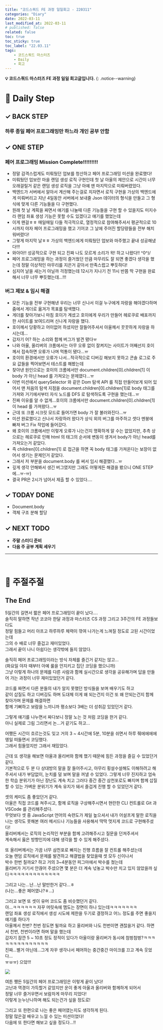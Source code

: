 ```yaml
---
title: "코드스쿼드 FE 과정 일일회고 - 220311"
categories: "Diary"
date: 2022-03-11
last_modified_at: 2022-03-11
# published: false
related: false
toc: true
toc_sticky: true
toc_label: "22.03.11"
tags:
    - 코드스쿼드 마스터즈
    - Daily
    - 회고
---
```

__💡 코드스쿼드 마스터즈 FE 과정 일일 회고글입니다.__
{: .notice--warning}

# __💭 Daily Step__
## __✓ BACK STEP__
### __하루 종일 페어 프로그래밍만 하느라 개인 공부 안함__

## __✓ ONE STEP__
### __페어 프로그래밍 Mission Complete!!!!!!!!!__
- 정말 감격스럽게도 미뤄뒀던 업보를 청산하고 페어 프로그래밍 미션을 완료했다!
- 미뤄뒀던 업보란 마을 랜덤 생성 로직 구현인데 첫 날 아울의 제안으로 시간이 너무 오래걸릴거 같은 랜덤 생성 로직을 그냥 아예 맨 마지막으로 미뤄버렸었다.
- 백엔드가 서버에서 알아서 계산해 주는걸로 치자면서 로직 구현을 가상의 백엔드에게 미뤄버리고 지난 4일동안 서버에서 보내줄 Json 데이터의 형식을 만들고 그 형식에 맞게 다른 기능들을 다 구현했다.
- 원래 첫 날 계획을 짜면서 얘기를 나눌때 다른 기능들을 구현 할 수 있을지도 미지수라 랜덤 좌표 생성 기능은 못할 수도 있겠다고 얘기를 했었는데
- 이게 왠걸ㅎㅎ 매일매일 다들 적극적으로, 열정적으로 참여해주셔서 평균적으로 10시까지 야자 페어 프로그래밍을 했고 기어코 그 날에 주어진 할당량들을 전부 해치워버렸다!
- 그렇게 마지막 날ㅎㅎ 가상의 백엔드에게 미뤄뒀던 업보와 마주했고 끝내 성공해냈다!!!
- 와아아!! 성공적으로 구현 되고 진짜 나도 모르게 소리가 왁! 하고 나왔다!! ^0^)/
- 페어 프로그래밍을 하는 과정이 즐거웠던 만큼 마무리도 잘 되면 좋겠다 생각을 했는데 정말 이상적인 마무리를 지은거 같아서 만족스럽고 뿌듯하다!
- 심지어 날을 새는거 아닐까 걱정했는데 12시가 지나기 전 11시 반쯤 딱 구현을 완료해서 너무 너무 뿌듯했는데...!!!

### __버그 제보 & 임시 해결__
- 모든 기능을 전부 구현해낸 우리는 너무 신나서 이걸 누구에게 자랑을 해야겠다하며 줌에서 게더로 옮겨가 목표를 탐색했다.
- 게더를 찾아가보니 마침 호이가 계셨고 호이에게 우리가 만들어 헤로쿠로 배포까지 한 사이트를 보여드리며 신나게 자랑을 했다.
- 호이께서 당황하고 어이없어 하셨지만 잘들어주셔서 아울께서 꿋꿋하게 자랑을 하시는데...
- 갑자기 어? 하는 소리와 함께 버그가 발견 됐다ㅠ
- 나와 아울, 올리버의 크롬에서는 아무 오류 없이 잘켜지는 사이트가 어째선지 호이께서 접속하면 오류가 나며 먹통이 됐다...ㅠ
- 호이의 환경에서만 오류가 나서...적극적으로 디버깅 해보지 못하고 콘솔 로그로 주요 값들을 찍어보면서 테스트를 해봤는데
- 찾아낸 원인으로는 호이의 크롬에서만 document.children[0].children[1] 이 body 가 아닌 head 를 가져오는 문제였다...ㅠ
- 이번 미션에서 querySelector 와 같은 Dom 탐색 API 를 직접 만들어보게 되어 있어서 맨 처음의 탐색 지점을 document.children[0].children[1]로 body 태그를 가져와 거기에서부터 자식 노드를 DFS 로 탐색하도록 구현을 했는데...ㅠ
- 진짜 이유를 알 수 없게...호이의 크롬에서만 document.children[0].children[1]이 head 를 가져왔다...ㅠ
- 근데 또 크롬 시크릿 모드로 들어가면 body 가 잘 불러와진다...ㅠ
- 미션 완료했다고 신나서 자랑하러 왔다가 상식 외의 버그를 마주하고 셋다 멘붕에 빠져 버그 Fix 작업에 들어갔다.
- 왜 호이의 크롬에서만 이렇게 오류가 나는건지 명확하게 알 수는 없었지만, 추측 상으로는 헤로쿠로 인해 html 의 태그의 순서에 변동이 생겨서 body가 아닌 head를 가져오는거 같았다.
- 즉 children[0].children[1] 로 접근을 하면 꼭 body 태그를 가져온다는 보장이 없어서 생기는 문제인거 같았다.
- 그래서 저 부분을 document.body 를 써서 임시 해결했다...ㅠ
- 깊게 생각 안해봐서 생긴 버그였지만 그래도 어떻게든 해결을 봤으니 ONE STEP 에...ㅠ-ㅠ)
- 결국 PR은 2시가 넘어서 제출 할 수 있었다....

## __✓ TODAY DONE__
- Document.body
- 객체 구조 분해 할당

## __✓ NEXT TODO__
- __주말 스터디 준비__
- __다음 주 공부 계획 세우기__

---
<br>

# __💬 주절주절__
## __The End__
5일간의 길면서 짧은 페어 프로그래밍이 끝이 났다....  
솔직히 말하면 작년 코코아 한달 과정과 마스터즈 CS 과정 그리고 3주간의 FE 과정들보다도  
정말 힘들고 머리 아프고 하루하루 체력이 깎여 나가는게 느껴질 정도로 고된 시간이었는데  
그의 수 배로 너무 즐겁고 재미있었다.  
그래서 끝이 나니 아쉽다는 생각밖에 들지 않았다.  

솔직히 페어 프로그래밍이라는 방식 자체를 즐긴거 같지는 않고...  
(화요일 야자 때부터 아예 룰을 안지키고 집단 코딩을 했으니까)  
그냥 이렇게 하나의 문제를 다른 사람과 함께 실시간으로 생각을 공유해가며 답을 만들어 가는 과정이 너무 재미있었던거 같다.  

코드를 짜면서 다른 분들의 내가 알지 못했던 방식들을 보며 배우기도 하고  
같이 삽질도 하고 디버깅도 하며 도대체 이게 왜 되는건지 이건 또 왜 안되는건지 함께 찾아가며 문제를 해결하면  
함께 기뻐하고 보람을 느끼니까 평소보다 3배는 더 성취감 있었던거 같다.  

그렇게 얘기를 나누면서 짜다보니 정말 노는 것 처럼 코딩을 한거 같다.  
아니 실제로 그림 그리면서 논...거 같기도 하고...  

어쨌든 시간이 흐르는것도 잊고 거의 3 ~ 4시간에 5분, 10분을 쉬면서 하루 줴에에에에엥일 떠들면서 코딩했다.  
그래서 힘들었지만 그래서 재밌었다.  

근데 또 생각을 해보면 아울과 올리버와 함께 했기 때문에 힘든 과정을 즐길 수 있었던거 같다.  
기본적으로 두 분 다 상대방의 말을 잘 들어주시고, 아무리 횡설수설해도 이해하려고 해주셔서 내가 부담없이, 눈치를 덜 보며 말을 꺼낼 수 있었다. 
그렇게 너무 진지하고 엄숙한 학습 분위기가 아닌 장난도 계속 치고 그러다 중간 중간 삼천포로도 빠지며 함께 삽질 할 수 있는 가벼운 분위기가 계속 유지가 돼서 즐겁게 진행 할 수 있었던거 같다.  

셋의 케미도 좀 좋았던거 같다.  
아울은 직접 코드를 쳐주시고, 함께 로직을 구상해주시면서 현란한 CLI 컨트롤로 Git 과 VSCode 를 관리해주셨다.  
무엇보다 셋 중 JavaScript 언어의 숙련도가 제일 높으셔서 내가 어설프게 말한 로직을 나는 생각도 못해본 여러 메서드나 기능들을 사용해서 딱딱 멋지게 코드로 구현해주셨다!  
올리버께서는 로직의 논리적인 부분을 함께 고려해주시고 질문을 던져주셔서  
계속해서 옳은 방향인지에 대해 생각을 할 수 있게 해주셨다.  

또 올리버께서는 가끔 너무 삼천포로 빠지는 진행 흐름을 잘 컨트롤 해주셨는데  
오늘 랜덤 로직에서 문제를 발견하고 해결법을 찾았을때 셋 모두 신이나서  
박수 한번 칠까요? 하고 거의 3~4분동안 피그마에서 박수를 쳤는데  
올리버가 거기서 안끊어 주셨으면 몇 분은 더 계속 넋놓고 박수만 치고 있지 않았을까 싶다ㅋㅋㅋㅋㅋㅋㅋㅋㅋㅋㅋㅋㅋ  

그리고 나는...난...난 말만한거 같다...ㅎ  
(나는...좋은 페어였나?ㅎ...)

그러고 보면 또 셋이 유머 코드도 좀 비슷했던거 같다.  
아...ㅋㅋㅋㅋㅋㅋ
자꾸 머릿속에 맴도는 장면이 하나 있는데ㅋㅋㅋㅋㅋㅋㅋ  
랜덤 좌표 생성 로직에서 생성 시도에 제한을 두기로 결정하고 어느 정도를 주면 좋을지 얘기를 하다가  
아울께서 천번? 천번 정도면 될까요 하고 올리버와 나도 천번이면 괜찮을거 같다. 하면서 천번, 천번이라면 하며 말을 했는데  
갑자기 잠깐 5 ~ 10초 정도 정적이 있다가 아울이랑 올리버가 동시에 첨벙첨벙?ㅋㅋㅋㅋㅋㅋㅋㅋㅋㅋㅋㅋㅋㅋ  
진짜...별거 아닌데...그게 자꾸 생각나서 페어하는 중간중간 마이크를 끄고 계속 웃었다...  
ㅠㅂㅠ) 으앜!!!  

![](https://user-images.githubusercontent.com/34249911/158285550-6e3437d2-a566-4c4b-bb40-76806a1165b8.png)

여튼 쨌든 5일간의 페어 프로그래밍은 이렇게 끝이 났다!  
고난과 역경이 가득할거 같았지만 운이 좋게 아울과 올리버와 함께하게 되어서  
정말 너무 즐거우면서 보람차게 마무리 지었다!  
이렇게 눈누난나하며 해도 되는건가 싶을 정도로!  

그리고 또 한편으로 나는 좋은 페어였는지도 생각하게 된다.  
정말 많은걸 배우고 느낄 수 있는 미션이었다!  
다음에 또 한다면 해보고 싶을 정도다...!!  